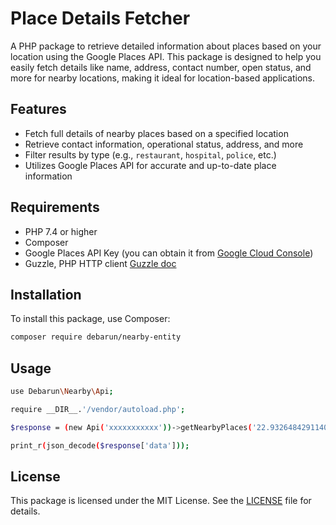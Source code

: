 # Place Details Fetcher

A PHP package to retrieve detailed information about places based on your location using the Google Places API. This package is designed to help you easily fetch details like name, address, contact number, open status, and more for nearby locations, making it ideal for location-based applications.

## Features

- Fetch full details of nearby places based on a specified location
- Retrieve contact information, operational status, address, and more
- Filter results by type (e.g., `restaurant`, `hospital`, `police`, etc.)
- Utilizes Google Places API for accurate and up-to-date place information

## Requirements

- PHP 7.4 or higher
- Composer
- Google Places API Key (you can obtain it from [Google Cloud Console](https://console.cloud.google.com/))
- Guzzle, PHP HTTP client [Guzzle doc](https://docs.guzzlephp.org/en/stable/index.html)

## Installation

To install this package, use Composer:

```bash
composer require debarun/nearby-entity
```
## Usage
```bash
use Debarun\Nearby\Api;

require __DIR__.'/vendor/autoload.php';

$response = (new Api('xxxxxxxxxxx'))->getNearbyPlaces('22.932648429114025','88.4189063273865',['police'],2000);

print_r(json_decode($response['data']));
```
## License

This package is licensed under the MIT License. See the [LICENSE](LICENSE) file for details.
